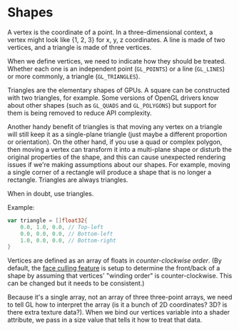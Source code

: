 # Shapes

A vertex is the coordinate of a point. In a three-dimensional context, a vertex
might look like {1, 2, 3} for x, y, z coordinates. A line is made of two
vertices, and a triangle is made of three vertices.

When we define vertices, we need to indicate how they should be treated. Whether
each one is an independent point (`GL_POINTS`) or a line (`GL_LINES`) or more
commonly, a triangle (`GL_TRIANGLES`).

Triangles are the elementary shapes of GPUs. A square can be constructed with
two triangles, for example. Some versions of OpenGL drivers know about other
shapes (such as `GL_QUADS` and `GL_POLYGONS`) but support for them is being
removed to reduce API complexity.

Another handy benefit of triangles is that moving any vertex on a triangle will
still keep it as a single-plane triangle (just maybe a different proportion or
orientation). On the other hand, if you use a quad or complex polygon, then
moving a vertex can transform it into a multi-plane shape or disturb the
original properties of the shape, and this can cause unexpected rendering issues
if we're making assumptions about our shapes. For example, moving a single
corner of a rectangle will produce a shape that is no longer a rectangle.
Triangles are always triangles.

When in doubt, use triangles.

Example:

```go
var triangle = []float32{
    0.0, 1.0, 0.0, // Top-left
    0.0, 0.0, 0.0, // Bottom-left
    1.0, 0.0, 0.0, // Bottom-right
}
```

Vertices are defined as an array of floats in *counter-clockwise order*. (By
default, the [face culling feature](https://www.opengl.org/wiki/Face_Culling)
is setup to determine the front/back of a shape by assuming that vertices'
"winding order" is counter-clockwise. This can be changed but it needs to be
consistent.)

Because it's a single array, not an array of three three-point arrays, we need
to tell GL how to interpret the array (is it a bunch of 2D coordinates? 3D? is
there extra texture data?). When we bind our vertices variable into a shader
attribute, we pass in a size value that tells it how to treat that data.
